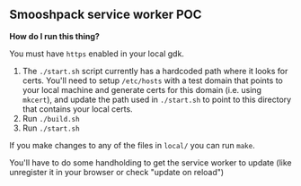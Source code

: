 ## Smooshpack service worker POC

**How do I run this thing?**

You must have `https` enabled in your local gdk.

1. The `./start.sh` script currently has a hardcoded path where it looks for certs. You'll need to setup `/etc/hosts` with a test domain that points to your local machine and generate certs for this domain (i.e. using `mkcert`), and update the path used in `./start.sh` to point to this directory that contains your local certs.
1. Run `./build.sh`
2. Run `./start.sh`


If you make changes to any of the files in `local/` you can run `make`.

You'll have to do some handholding to get the service worker to update (like unregister it in your browser or check "update on reload")
